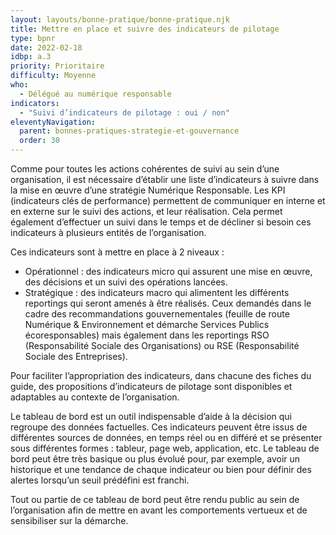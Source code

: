 ```yaml
---
layout: layouts/bonne-pratique/bonne-pratique.njk
title: Mettre en place et suivre des indicateurs de pilotage
type: bpnr
date: 2022-02-18
idbp: a.3
priority: Prioritaire
difficulty: Moyenne 
who:
  - Délégué au numérique responsable
indicators:
  - "Suivi d’indicateurs de pilotage : oui / non"
eleventyNavigation:
  parent: bonnes-pratiques-strategie-et-gouvernance
  order: 30
---
```


Comme pour toutes les actions cohérentes de suivi au sein d’une organisation, il est nécessaire d’établir une liste d’indicateurs à suivre dans la mise en œuvre d’une stratégie Numérique Responsable. Les KPI (indicateurs clés de performance) permettent de communiquer en interne et en externe sur le suivi des actions, et leur réalisation. Cela permet également d’effectuer un suivi dans le temps et de décliner si besoin ces indicateurs à plusieurs entités de l’organisation. 

Ces indicateurs sont à mettre en place à 2 niveaux :
* Opérationnel : des indicateurs micro qui assurent une mise en œuvre, des décisions et un suivi des opérations lancées.
* Stratégique : des indicateurs macro qui alimentent les différents reportings qui seront amenés à être réalisés. Ceux demandés dans le cadre des recommandations gouvernementales (feuille de route Numérique & Environnement et démarche Services Publics écoresponsables) mais également dans les reportings RSO (Responsabilité Sociale des Organisations) ou RSE (Responsabilité Sociale des Entreprises).

Pour faciliter l’appropriation des indicateurs, dans chacune des fiches du guide, des propositions d’indicateurs de pilotage sont disponibles et adaptables au contexte de l’organisation.

Le tableau de bord est un outil indispensable d’aide à la décision qui regroupe des données factuelles. Ces indicateurs peuvent être issus de différentes sources de données, en temps réel ou en différé et se présenter sous différentes formes : tableur, page web, application, etc. Le tableau de bord peut être très basique ou plus évolué pour, par exemple, avoir un historique et une tendance de chaque indicateur ou bien pour définir des alertes lorsqu’un seuil prédéfini est franchi.

Tout ou partie de ce tableau de bord peut être rendu public au sein de l’organisation afin de mettre en avant les comportements vertueux et de sensibiliser sur la démarche.
